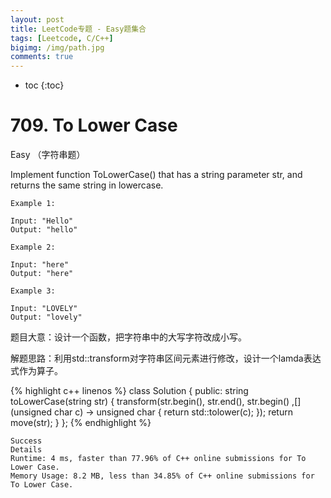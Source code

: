 ```yaml
---
layout: post
title: LeetCode专题 - Easy题集合
tags: [Leetcode, C/C++]
bigimg: /img/path.jpg
comments: true
---
```


* toc
{:toc}

# 709. To Lower Case

Easy （字符串题）

Implement function ToLowerCase() that has a string parameter str, and returns the same string in lowercase.

```
Example 1:

Input: "Hello"
Output: "hello"

Example 2:

Input: "here"
Output: "here"

Example 3:

Input: "LOVELY"
Output: "lovely"
```

题目大意：设计一个函数，把字符串中的大写字符改成小写。

解题思路：利用std::transform对字符串区间元素进行修改，设计一个lamda表达式作为算子。

{% highlight c++ linenos %}
class Solution {
public:
    string toLowerCase(string str) {
        transform(str.begin(), str.end(), str.begin() ,[](unsigned char c)                  -> unsigned char { return std::tolower(c); });
        return move(str);
    }
};
{% endhighlight %}
```
Success
Details
Runtime: 4 ms, faster than 77.96% of C++ online submissions for To Lower Case.
Memory Usage: 8.2 MB, less than 34.85% of C++ online submissions for To Lower Case.
```